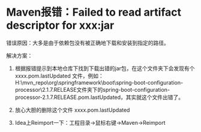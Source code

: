 # Maven报错：Failed to read artifact descriptor for xxx:jar

错误原因：大多是由于依赖包没有被正确地下载和安装到指定的路径。

解决方案：

1. 根据报错提示到本地仓库下找到下载出错的jar包，在这个文件夹下会发现有个 xxxx.pom.lastUpdated 文件，例如：H:\mvn_repo\org\springframework\boot\spring-boot-configuration-processor\2.1.7.RELEASE文件夹下的spring-boot-configuration-processor-2.1.7.RELEASE.pom.lastUpdated，其实就这个文件出错了。

2. 放心大胆的删除这个文件 xxxx.pom.lastUpdated

3. Idea上Reimport一下：工程目录->鼠标右键->Maven->Reimport